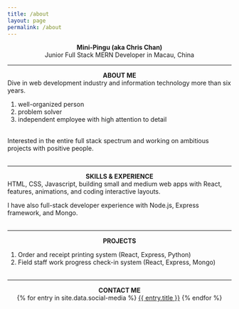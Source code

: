```yaml
---
title: /about
layout: page
permalink: /about
---
```


<center><strong>Mini-Pingu (aka Chris Chan)</strong></center>
<center>Junior Full Stack MERN Developer in Macau, China</center>
<hr />

<center><strong>ABOUT ME</strong></center>
Dive in web development industry and information technology more than six years.

1. well-organized person
2. problem solver
3. independent employee with high attention to detail <br /><br />

Interested in the entire full stack spectrum and working on ambitious projects with positive people. <br /><br />

<hr />

<center><strong>SKILLS & EXPERIENCE</strong></center>
HTML, CSS, Javascript, building small and medium web apps with React, features, animations, and coding interactive layouts.

I have also full-stack developer experience with Node.js, Express framework, and Mongo. <br /><br />

<hr />

<center><strong>PROJECTS</strong></center>

1. Order and receipt printing system (React, Express, Python)
2. Field staff work progress check-in system (React, Express, Mongo) <br /><br />

<hr />

<center><strong>CONTACT ME</strong></center>

<center><div>
{% for entry in site.data.social-media %}
<a href="{{ entry.href }}/{{ entry.id }}" title="{{ entry.id }}" target="_blank">{{ entry.title }}</a>
{% endfor %}
</div></center>
